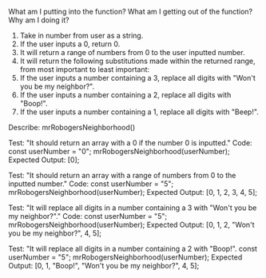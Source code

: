 What am I putting into the function?
What am I getting out of the function?
Why am I doing it?

1. Take in number from user as a string.
2. If the user inputs a 0, return 0.
3. It will return a range of numbers from 0 to the user inputted number.
4. It will return the following substitutions made within the returned range, from most important to least important:
5. If the user inputs a number containing a 3, replace all digits with "Won't you be my neighbor?".
6. If the user inputs a number containing a 2, replace all digits with "Boop!".
7. If the user inputs a number containing a 1, replace all digits with "Beep!".

Describe: mrRobogersNeighborhood()

Test: "It should return an array with a 0 if the number 0 is inputted."
Code:
const userNumber = "0";
mrRobogersNeighborhood(userNumber);
Expected Output: [0];

Test: "It should return an array with a range of numbers from 0 to the inputted number."
Code:
const userNumber = "5";
mrRobogersNeighborhood(userNumber);
Expected Output: [0, 1, 2, 3, 4, 5];

Test: "It will replace all digits in a number containing a 3 with "Won't you be my neighbor?"."
Code:
const userNumber = "5";
mrRobogersNeighborhood(userNumber);
Expected Output: [0, 1, 2, "Won't you be my neighbor?", 4, 5];

Test: "It will replace all digits in a number containing a 2 with "Boop!".
const userNumber = "5";
mrRobogersNeighborhood(userNumber);
Expected Output: [0, 1, "Boop!", "Won't you be my neighbor?", 4, 5];


